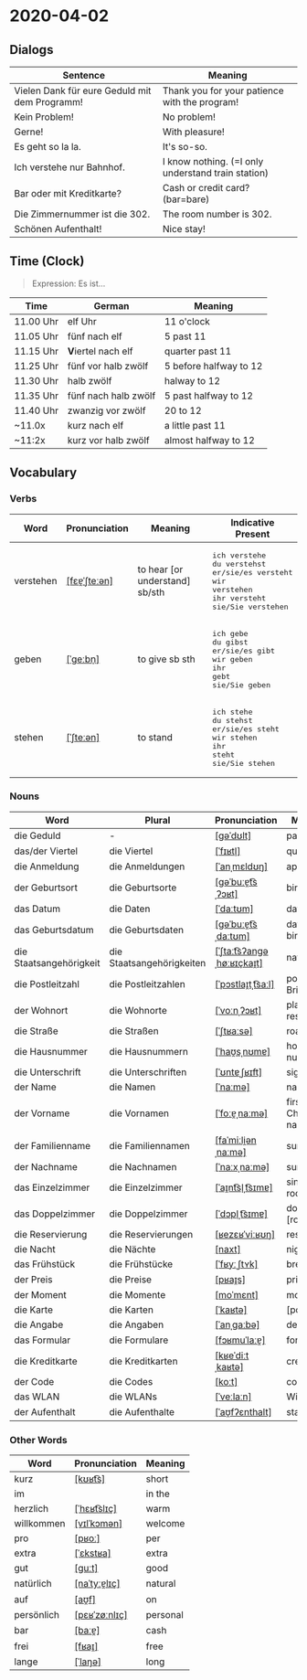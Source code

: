 # 2020-04-02

## Dialogs

| Sentence                                      | Meaning                                            |
| --------------------------------------------- | -------------------------------------------------- |
| Vielen Dank für eure Geduld mit dem Programm! | Thank you for your patience with the program!      |
| Kein Problem!                                 | No problem!                                        |
| Gerne!                                        | With pleasure!                                     |
| Es geht so la la.                             | It's so-so.                                        |
| Ich verstehe nur Bahnhof.                     | I know nothing. (=I only understand train station) |
| Bar oder mit Kreditkarte?                     | Cash or credit card? (bar=bare)                    |
| Die Zimmernummer ist die 302.                 | The room number is 302.                            |
| Schönen Aufenthalt!                           | Nice stay!                                         |

## Time (Clock)

> Expression: Es ist...

| Time      | German               | Meaning                |
| --------- | -------------------- | ---------------------- |
| 11.00 Uhr | elf Uhr              | 11 o'clock             |
| 11.05 Uhr | fünf nach elf        | 5 past 11              |
| 11.15 Uhr | **V**iertel nach elf | quarter past 11        |
| 11.25 Uhr | fünf vor halb zwölf  | 5 before halfway to 12 |
| 11.30 Uhr | halb zwölf           | halway to 12           |
| 11.35 Uhr | fünf nach halb zwölf | 5 past halfway to 12   |
| 11.40 Uhr | zwanzig vor zwölf    | 20 to 12               |
| ~11.0x    | kurz nach elf        | a little past 11       |
| ~11:2x    | kurz vor halb zwölf  | almost halfway to 12   |

## Vocabulary

### Verbs

| Word      | Pronunciation | Meaning | Indicative Present |
| --------- | ------------- | ------- | ------------------ |
|verstehen|[[fɛɐ̯ˈʃteːən]](https://cdn.duden.de/_media_/audio/ID4115826_486064688.mp3)|to hear  [or understand]  sb/sth|<pre>ich       verstehe<br>du        verstehst<br>er/sie/es versteht<br>wir       verstehen<br>ihr       versteht<br>sie/Sie   verstehen</pre>|
|geben|[[ˈɡeːbn̩]](https://cdn.duden.de/_media_/audio/ID4108563_344517469.mp3)|to give sb sth|<pre>ich       gebe<br>du        gibst<br>er/sie/es gibt<br>wir       geben<br>ihr       gebt<br>sie/Sie   geben</pre>|
|stehen|[[ˈʃteːən]](https://cdn.duden.de/_media_/audio/ID4113605_140819530.mp3)|to stand|<pre>ich       stehe<br>du        stehst<br>er/sie/es steht<br>wir       stehen<br>ihr       steht<br>sie/Sie   stehen</pre>|

### Nouns

| Word                    | Plural | Pronunciation | Meaning |
| ----------------------- | ------ | ------------- | ------- |
|die Geduld|-|[[ɡəˈdʊlt]](https://cdn.duden.de/_media_/audio/ID4113018_45170908.mp3)|patience|
|das/der Viertel|die Viertel|[[ˈfɪʁtl̩]](https://cdn.duden.de/_media_/audio/ID4128558_159949879.mp3)|quarter|
|die Anmeldung|die Anmeldungen|[[ˈanˌmɛldʊŋ]](https://cdn.duden.de/_media_/audio/ID4113555_27668241.mp3)|application|
|der Geburtsort|die Geburtsorte|[[ɡəˈbuːɐ̯t͡sˌʔɔʁt]](https://cdn.duden.de/_media_/audio/ID4112440_101816189.mp3)|birthplace|
|das Datum|die Daten|[[ˈdaːtʊm]](https://cdn.duden.de/_media_/audio/ID4112014_99071742.mp3)|date|
|das Geburtsdatum|die Geburtsdaten|[[ɡəˈbuːɐ̯t͡sˌdaːtʊm]](https://cdn.duden.de/_media_/audio/ID4172435_203576971.mp3)|date of birth|
|die Staatsangehörigkeit|die Staatsangehörigkeiten|[[ˈʃtaːt͡sʔanɡəˌhøːʁɪçkaɪ̯t]](https://cdn.duden.de/_media_/audio/ID4121066_40957549.mp3)|nationality|
|die Postleitzahl|die Postleitzahlen|[[ˈpɔstlaɪ̯tˌt͡saːl]](https://cdn.duden.de/_media_/audio/ID4115085_81240710.mp3)|postcode Brit|
|der Wohnort|die Wohnorte|[[ˈvoːnˌʔɔʁt]](https://cdn.duden.de/_media_/audio/ID4111786_173558869.mp3)|place of residence|
|die Straße|die Straßen|[[ˈʃtʁaːsə]](https://cdn.duden.de/_media_/audio/ID4120277_502978504.mp3)|road|
|die Hausnummer|die Hausnummern|[[ˈhaʊ̯sˌnʊmɐ]](https://cdn.duden.de/_media_/audio/ID4113100_520317924.mp3)|house number|
|die Unterschrift|die Unterschriften|[[ˈʊntɐˌʃʁɪft]](https://cdn.duden.de/_media_/audio/ID4116624_57146648.mp3)|signature|
|der Name|die Namen|[[ˈnaːmə]](https://cdn.duden.de/_media_/audio/ID4118331_466014235.mp3)|name|
|der Vorname|die Vornamen|[[ˈfoːɐ̯ˌnaːmə]](https://cdn.duden.de/_media_/audio/ID4112232_255642562.mp3)|first  [or Christian]  name|
|der Familienname|die Familiennamen|[[faˈmiːli̯ənˌnaːmə]](https://cdn.duden.de/_media_/audio/ID4157442_169460851.mp3)|surname|
|der Nachname|die Nachnamen|[[ˈnaːxˌnaːmə]](https://cdn.duden.de/_media_/audio/ID4520799_280793115.mp3)|surname|
|das Einzelzimmer|die Einzelzimmer|[[ˈaɪ̯nt͡sl̩ˌt͡sɪmɐ]](https://cdn.duden.de/_media_/audio/ID4139259_193432162.mp3)|single room|
|das Doppelzimmer|die Doppelzimmer|[[ˈdɔpl̩ˌt͡sɪmɐ]](https://cdn.duden.de/_media_/audio/ID4137063_496629944.mp3)|double [room]|
|die Reservierung|die Reservierungen|[[ʁezɛʁˈviːʁʊŋ]](https://upload.wikimedia.org/wikipedia/commons/e/e3/De-Reservierung.ogg)|reservation|
|die Nacht|die Nächte|[[naxt]](https://cdn.duden.de/_media_/audio/ID4111187_255453215.mp3)|night|
|das Frühstück|die Frühstücke|[[ˈfʁyːˌʃtʏk]](https://cdn.duden.de/_media_/audio/ID4116331_351937188.mp3)|breakfast|
|der Preis|die Preise|[[pʁaɪ̯s]](https://cdn.duden.de/_media_/audio/ID4116185_241848769.mp3)|price of|
|der Moment|die Momente|[[moˈmɛnt]](https://cdn.duden.de/_media_/audio/ID4111108_235792794.mp3)|moment|
|die Karte|die Karten|[[ˈkaʁtə]](https://cdn.duden.de/_media_/audio/ID4109815_64119280.mp3)|[post]card|
|die Angabe|die Angaben|[[ˈanˌɡaːbə]](https://cdn.duden.de/_media_/audio/ID4131003_90534564.mp3)|details pl|
|das Formular|die Formulare|[[fɔʁmuˈlaːɐ̯]](https://cdn.duden.de/_media_/audio/ID4114412_154015778.mp3)|form|
|die Kreditkarte|die Kreditkarten|[[kʁeˈdiːtˌkaʁtə]](https://cdn.duden.de/_media_/audio/ID4114315_165974818.mp3)|credit card|
|der Code|die Codes|[[koːt]](https://cdn.duden.de/_media_/audio/ID4135066_363576398.mp3)|code|
|das WLAN|die WLANs|[[ˈveːlaːn]](https://cdn.duden.de/_media_/audio/ID6287609_252735210.mp3)|Wi-Fi®|
|der Aufenthalt|die Aufenthalte|[[ˈaʊ̯fʔɛnthalt]](https://cdn.duden.de/_media_/audio/ID4115323_535929776.mp3)|stay|

### Other Words

| Word       | Pronunciation | Meaning |
| ---------- | ------------- | ------- |
|kurz|[[kʊʁt͡s]](https://cdn.duden.de/_media_/audio/ID4108944_471502672.mp3)|short|
|im||in the|
|herzlich|[[ˈhɛʁt͡slɪç]](https://cdn.duden.de/_media_/audio/ID4114742_511487165.mp3)|warm|
|willkommen|[[vɪlˈkɔmən]](https://cdn.duden.de/_media_/audio/ID4121412_227805791.mp3)|welcome|
|pro|[[pʁoː]](https://cdn.duden.de/_media_/audio/ID4131089_456381206.mp3)|per|
|extra|[[ˈɛkstʁa]](https://cdn.duden.de/_media_/audio/ID4128519_476887958.mp3)|extra|
|gut|[[ɡuːt]](https://cdn.duden.de/_media_/audio/ID4115829_268695196.mp3)|good|
|natürlich|[[naˈtyːɐ̯lɪç]](https://cdn.duden.de/_media_/audio/ID4173813_459067020.mp3)|natural|
|auf|[[aʊ̯f]](https://cdn.duden.de/_media_/audio/ID4131669_69900760.mp3)|on|
|persönlich|[[pɛʁˈzøːnlɪç]](https://cdn.duden.de/_media_/audio/ID4111227_251866994.mp3)|personal|
|bar|[[baːɐ̯]](https://cdn.duden.de/_media_/audio/ID4110488_152372207.mp3)|cash|
|frei|[[fʁaɪ̯]](https://cdn.duden.de/_media_/audio/ID4109969_36863432.mp3)|free|
|lange|[[ˈlaŋə]](https://cdn.duden.de/_media_/audio/ID4119820_480362967.mp3)|long|

